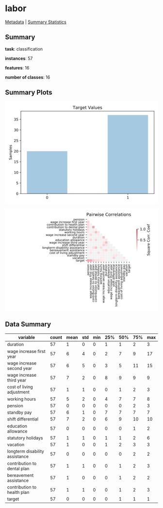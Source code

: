 # labor

[Metadata](metadata.yaml) | [Summary Statistics](summary_stats.csv)

## Summary

**task**: classification

**instances**: 57

**features**: 16

**number of classes**: 16

## Summary Plots

![Labels](label.svg)

![Corr](corr.svg)

## Data Summary

|	variable	|	count	|	mean	|	std	|	min	|	25%	|	50%	|	75%	|	max|
| --- | --- | --- | --- | --- | --- | --- | --- | --- |
|	duration	|	57	|	1	|	0	|	0	|	1	|	1	|	2	|	3
|	wage increase first year	|	57	|	6	|	4	|	0	|	2	|	7	|	9	|	17
|	wage increase second year	|	57	|	6	|	5	|	0	|	3	|	5	|	11	|	15
|	wage increase third year	|	57	|	7	|	2	|	0	|	8	|	9	|	9	|	9
|	cost of living adjustment	|	57	|	1	|	1	|	0	|	0	|	1	|	2	|	3
|	working hours	|	57	|	5	|	2	|	0	|	4	|	7	|	7	|	8
|	pension	|	57	|	0	|	0	|	0	|	0	|	0	|	2	|	3
|	standby pay	|	57	|	6	|	1	|	0	|	7	|	7	|	7	|	7
|	shift differential	|	57	|	7	|	2	|	0	|	6	|	9	|	10	|	10
|	education allowance	|	57	|	0	|	0	|	0	|	0	|	0	|	1	|	2
|	statutory holidays	|	57	|	1	|	1	|	0	|	1	|	1	|	2	|	6
|	vacation	|	57	|	1	|	0	|	0	|	1	|	2	|	3	|	3
|	longterm disability assistance	|	57	|	0	|	0	|	0	|	0	|	0	|	2	|	2
|	contribution to dental plan	|	57	|	1	|	1	|	0	|	0	|	1	|	2	|	3
|	bereavement assistance	|	57	|	1	|	0	|	0	|	0	|	1	|	2	|	2
|	contribution to health plan	|	57	|	1	|	1	|	0	|	0	|	1	|	2	|	3
|	target	|	57	|	0	|	0	|	0	|	0	|	1	|	1	|	1
